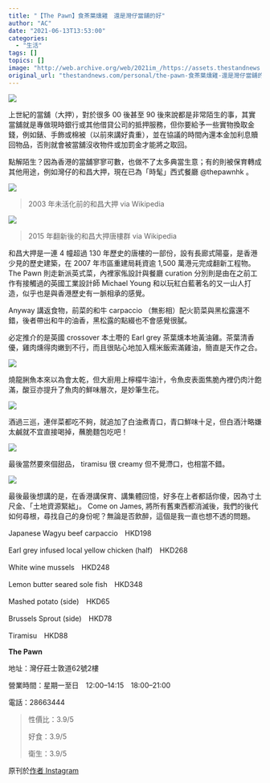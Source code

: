```yaml
---
title: "【The Pawn】食茶葉燻雞　還是灣仔當舖的好"
author: "AC"
date: "2021-06-13T13:53:00"
categories:
  - "生活"
tags: []
topics: []
image: "http://web.archive.org/web/2021im_/https://assets.thestandnews.com/media/photos/20210613-25_ohPUF.png"
original_url: "thestandnews.com/personal/the-pawn-食茶葉燻雞-還是灣仔當舖的好"
---
```

![](http://web.archive.org/web/2021im_/https://assets.thestandnews.com/media/photos/20210613-25_ohPUF.png)

上世紀的當舖（大押），對於很多 00 後甚至 90 後來說都是非常陌生的事，其實當舖就是專做現時銀行或其他借貸公司的抵押服務，但你要給予一些實物換取金錢，例如錶、手飾或棉被（以前來講好貴重），並在協議的時間內還本金加利息贖回物品，否則就會被當舖沒收物件或加罰金才能將之取回。

點解陌生？因為香港的當舖寥寥可數，也做不了太多典當生意；有的則被保育轉成其他用途，例如灣仔的和昌大押，現在已為「時髦」西式餐廳 @thepawnhk 。

![](http://web.archive.org/web/2021im_/https://assets.thestandnews.com/media/photos/Wanchai_D779Y.jpeg)
> 2003 年未活化前的和昌大押 via Wikipedia

![](http://web.archive.org/web/2021im_/https://assets.thestandnews.com/media/photos/640px-Wo_Cheong_Pawn_shop_201504_S1pG5.jpg)
> 2015 年翻新後的和昌大押唐樓群 via Wikipedia

和昌大押是一連 4 幢超過 130 年歷史的唐樓的一部份，設有長廊式陽臺，是香港少見的歷史建築，在 2007 年市區重建局耗資逾 1,500 萬港元完成翻新工程物。 The Pawn 則走新派英式菜，內裡家俬設計與餐廳 curation 分別則是由在之前工作有接觸過的英國工業設計師 Michael Young 和以玩紅白藍著名的又一山人打造，似乎也是與香港歷史有一脈相承的感覺。

Anyway 講返食物，前菜的和牛 carpaccio （無影相）配火箭菜與黑松露還不錯，後者帶出和牛的油香，黑松露的點綴也不會感覺很膩。

必定推介的是英國 crossover 本土嘢的 Earl grey 茶葉燻本地黃油雞。茶葉清香優，雞肉燻得肉嫩到不行，而且很貼心地加入糯米飯索滿雞油，簡直是天作之合。

![](http://web.archive.org/web/2021im_/https://assets.thestandnews.com/media/photos/1A22BFC2-FED2-4418-8DD1-3FCCE06EA279_Zvezm.JPG)

燒龍脷魚本來以為會太乾，但大廚用上檸檬牛油汁，令魚皮表面焦脆內裡仍肉汁飽滿，酸豆亦提升了魚肉的鮮味層次，是妙筆生花。

![](http://web.archive.org/web/2021im_/https://assets.thestandnews.com/media/photos/16C98A93-6229-48A5-81FB-2E292924CAC7_wKiwN.JPG)

酒過三巡，連伴菜都吃不夠，就追加了白油煮青口，青口鮮味十足，但白酒汁略嫌太鹹就不宜直接喝掉，蘸脆麵包吃吧！

![](http://web.archive.org/web/2021im_/https://assets.thestandnews.com/media/photos/774C1568-8595-44B1-895C-6B780EABB1BB_tf2kf.JPG)

最後當然要來個甜品， tiramisu 很 creamy 但不覺滯口，也相當不錯。

![](http://web.archive.org/web/2021im_/https://assets.thestandnews.com/media/photos/4053CFBA-8D05-4B20-9AF1-AED918388FAC_H5fZy.JPG)

最後最後想講的是，在香港講保育、講集體回憶，好多在上者都話你傻，因為寸土尺金、「土地資源緊絀」。 Come on James, 將所有舊東西都消滅後，我們的後代如何尋根，尋找自己的身份呢？無論是否飲醉，這個是我一直也想不透的問題。

Japanese Wagyu beef carpaccio　HKD198

Earl grey infused local yellow chicken (half)　HKD268

White wine mussels　HKD248

Lemon butter seared sole fish　HKD348

Mashed potato (side)　HKD65

Brussels Sprout (side)　HKD78

Tiramisu　HKD88

**The Pawn**

地址：灣仔莊士敦道62號2樓

營業時間：星期一至日　12:00–14:15　18:00–21:00

電話：28663444

> 性價比：3.9/5
> 
> 好食：3.9/5
> 
> 衛生：3.9/5

原刊於[作者 Instagram](http://web.archive.org/web/20211229063941/https://www.instagram.com/alanwlchiu/)